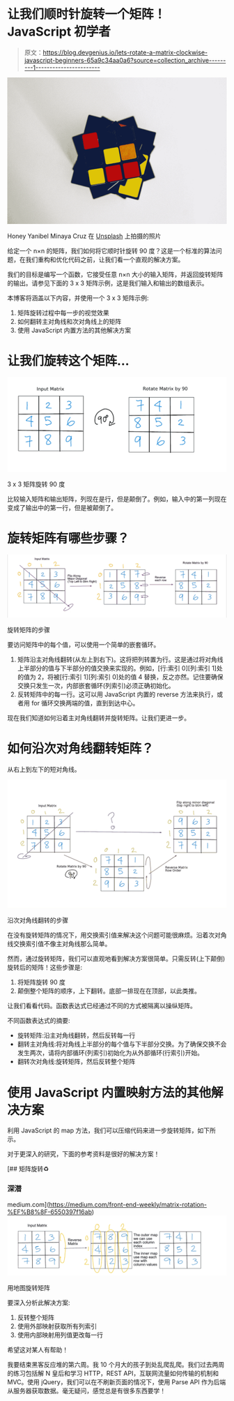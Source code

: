 # 让我们顺时针旋转一个矩阵！JavaScript 初学者

> 原文：<https://blog.devgenius.io/lets-rotate-a-matrix-clockwise-javascript-beginners-65a9c34aa0a6?source=collection_archive---------1----------------------->

![](img/faf0ea7cc75d28d5038377e4fb45adeb.png)

Honey Yanibel Minaya Cruz 在 [Unsplash](https://unsplash.com?utm_source=medium&utm_medium=referral) 上拍摄的照片

给定一个 n×n 的矩阵，我们如何将它顺时针旋转 90 度？这是一个标准的算法问题，在我们重构和优化代码之前，让我们看一个直观的解决方案。

我们的目标是编写一个函数，它接受任意 n×n 大小的输入矩阵，并返回旋转矩阵的输出。请参见下面的 3 x 3 矩阵示例，这是我们输入和输出的数组表示。

本博客将涵盖以下内容，并使用一个 3 x 3 矩阵示例:

1.  矩阵旋转过程中每一步的视觉效果
2.  如何翻转主对角线和次对角线上的矩阵
3.  使用 JavaScript 内置方法的其他解决方案

# 让我们旋转这个矩阵…

![](img/cc08f2910e9526a1f8adb75568a25208.png)

3 x 3 矩阵旋转 90 度

比较输入矩阵和输出矩阵，列现在是行，但是颠倒了。例如，输入中的第一列现在变成了输出中的第一行，但是被颠倒了。

# 旋转矩阵有哪些步骤？

![](img/516cb63b79c17377663085cd224ca68c.png)

旋转矩阵的步骤

要访问矩阵中的每个值，可以使用一个简单的嵌套循环。

1.  矩阵沿主对角线翻转(从左上到右下)。这将把列转置为行。这是通过将对角线上半部分的值与下半部分的值交换来实现的。例如，[行:索引 0][列:索引 1]处的值为 2，将被[行:索引 1][列:索引 0]处的值 4 替换，反之亦然。记住要确保交换只发生一次，内部嵌套循环(列索引)必须正确初始化。
2.  反转矩阵中的每一行。这可以用 JavaScript 内置的 reverse 方法来执行，或者用 for 循环交换两端的值，直到到达中心。

现在我们知道如何沿着主对角线翻转并旋转矩阵。让我们更进一步。

# 如何沿次对角线翻转矩阵？

从右上到左下的短对角线。

![](img/cf589b31dacb4446fb597f1ae38c9193.png)

沿次对角线翻转的步骤

在没有旋转矩阵的情况下，用交换索引值来解决这个问题可能很麻烦。沿着次对角线交换索引值不像主对角线那么简单。

然而，通过旋转矩阵，我们可以直观地看到解决方案很简单。只需反转(上下颠倒)旋转后的矩阵！这些步骤是:

1.  将矩阵旋转 90 度
2.  颠倒整个矩阵的顺序，上下翻转。底部一排现在在顶部，以此类推。

让我们看看代码。函数表达式已经通过不同的方式被隔离以操纵矩阵。

不同函数表达式的摘要:

*   旋转矩阵:沿主对角线翻转，然后反转每一行
*   翻转主对角线:将对角线上半部分的每个值与下半部分交换。为了确保交换不会发生两次，请将内部循环(列索引)初始化为从外部循环(行索引)开始。
*   翻转次对角线:旋转矩阵，然后反转整个矩阵

# 使用 JavaScript 内置映射方法的其他解决方案

利用 JavaScript 的 map 方法，我们可以压缩代码来进一步旋转矩阵，如下所示。

对于更深入的研究，下面的参考资料是很好的解决方案！

[](https://medium.com/front-end-weekly/matrix-rotation-%EF%B8%8F-6550397f16ab) [## 矩阵旋转♻️

### 深潜

medium.com](https://medium.com/front-end-weekly/matrix-rotation-%EF%B8%8F-6550397f16ab) ![](img/24018f0d775afe443702f156b20e261b.png)

用地图旋转矩阵

要深入分析此解决方案:

1.  反转整个矩阵
2.  使用外部映射获取所有列索引
3.  使用内部映射用列值更改每一行

希望这对某人有帮助！

我要结束黑客反应堆的第六周。我 10 个月大的孩子到处乱爬乱爬。我们过去两周的练习包括解 N 皇后和学习 HTTP，REST API，互联网流量如何传输的机制和 MVC。使用 jQuery，我们可以在不刷新页面的情况下，使用 Parse API 作为后端从服务器获取数据。毫无疑问，感觉总是有很多东西要学！